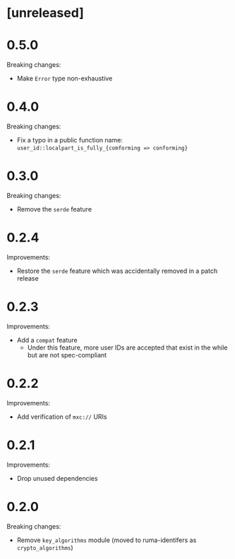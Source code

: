 # [unreleased]

# 0.5.0

Breaking changes:

* Make `Error` type non-exhaustive

# 0.4.0

Breaking changes:

* Fix a typo in a public function name: `user_id::localpart_is_fully_{comforming => conforming}`

# 0.3.0

Breaking changes:

* Remove the `serde` feature

# 0.2.4

Improvements:

* Restore the `serde` feature which was accidentally removed in a patch release

# 0.2.3

Improvements:

* Add a `compat` feature
  * Under this feature, more user IDs are accepted that exist in the while but are not
    spec-compliant

# 0.2.2

Improvements:

* Add verification of `mxc://` URIs

# 0.2.1

Improvements:

* Drop unused dependencies

# 0.2.0

Breaking changes:

* Remove `key_algorithms` module (moved to ruma-identifers as `crypto_algorithms`)
